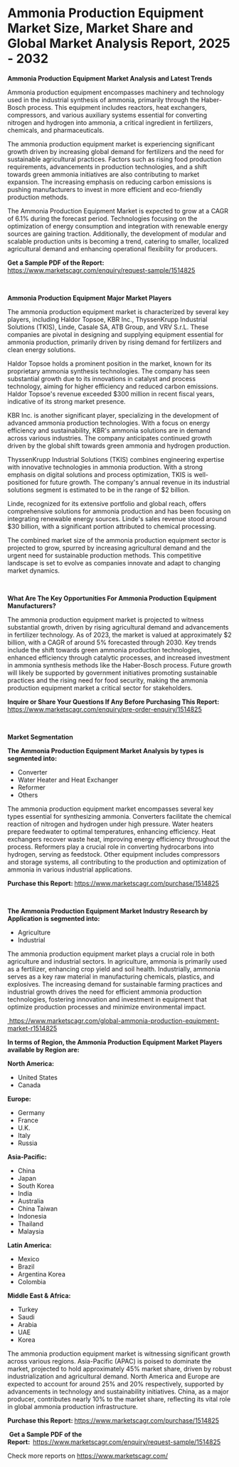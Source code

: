 <p><h1>Ammonia Production Equipment Market Size, Market Share and Global Market Analysis Report, 2025 - 2032</h1></p><p><strong>Ammonia Production Equipment Market Analysis and Latest Trends</strong></p>
<p><p>Ammonia production equipment encompasses machinery and technology used in the industrial synthesis of ammonia, primarily through the Haber-Bosch process. This equipment includes reactors, heat exchangers, compressors, and various auxiliary systems essential for converting nitrogen and hydrogen into ammonia, a critical ingredient in fertilizers, chemicals, and pharmaceuticals.</p><p>The ammonia production equipment market is experiencing significant growth driven by increasing global demand for fertilizers and the need for sustainable agricultural practices. Factors such as rising food production requirements, advancements in production technologies, and a shift towards green ammonia initiatives are also contributing to market expansion. The increasing emphasis on reducing carbon emissions is pushing manufacturers to invest in more efficient and eco-friendly production methods.</p><p>The Ammonia Production Equipment Market is expected to grow at a CAGR of 6.1% during the forecast period. Technologies focusing on the optimization of energy consumption and integration with renewable energy sources are gaining traction. Additionally, the development of modular and scalable production units is becoming a trend, catering to smaller, localized agricultural demand and enhancing operational flexibility for producers.</p></p>
<p><strong>Get a Sample PDF of the Report:&nbsp;</strong> <a href="https://www.marketscagr.com/enquiry/request-sample/1514825?utm_campaign=2887&utm_medium=2&utm_source=Github&utm_content=ia&utm_term=29032025&utm_id=ammonia-production-equipment">https://www.marketscagr.com/enquiry/request-sample/1514825</a></p>
<p>&nbsp;</p>
<p><strong>Ammonia Production Equipment Major Market Players</strong></p>
<p><p>The ammonia production equipment market is characterized by several key players, including Haldor Topsoe, KBR Inc., ThyssenKrupp Industrial Solutions (TKIS), Linde, Casale SA, ATB Group, and VRV S.r.L. These companies are pivotal in designing and supplying equipment essential for ammonia production, primarily driven by rising demand for fertilizers and clean energy solutions.</p><p>Haldor Topsoe holds a prominent position in the market, known for its proprietary ammonia synthesis technologies. The company has seen substantial growth due to its innovations in catalyst and process technology, aiming for higher efficiency and reduced carbon emissions. Haldor Topsoe's revenue exceeded $300 million in recent fiscal years, indicative of its strong market presence.</p><p>KBR Inc. is another significant player, specializing in the development of advanced ammonia production technologies. With a focus on energy efficiency and sustainability, KBR's ammonia solutions are in demand across various industries. The company anticipates continued growth driven by the global shift towards green ammonia and hydrogen production.</p><p>ThyssenKrupp Industrial Solutions (TKIS) combines engineering expertise with innovative technologies in ammonia production. With a strong emphasis on digital solutions and process optimization, TKIS is well-positioned for future growth. The company's annual revenue in its industrial solutions segment is estimated to be in the range of $2 billion.</p><p>Linde, recognized for its extensive portfolio and global reach, offers comprehensive solutions for ammonia production and has been focusing on integrating renewable energy sources. Linde's sales revenue stood around $30 billion, with a significant portion attributed to chemical processing.</p><p>The combined market size of the ammonia production equipment sector is projected to grow, spurred by increasing agricultural demand and the urgent need for sustainable production methods. This competitive landscape is set to evolve as companies innovate and adapt to changing market dynamics.</p></p>
<p>&nbsp;</p>
<p><strong>What Are The Key Opportunities For Ammonia Production Equipment Manufacturers?</strong></p>
<p><p>The ammonia production equipment market is projected to witness substantial growth, driven by rising agricultural demand and advancements in fertilizer technology. As of 2023, the market is valued at approximately $2 billion, with a CAGR of around 5% forecasted through 2030. Key trends include the shift towards green ammonia production technologies, enhanced efficiency through catalytic processes, and increased investment in ammonia synthesis methods like the Haber-Bosch process. Future growth will likely be supported by government initiatives promoting sustainable practices and the rising need for food security, making the ammonia production equipment market a critical sector for stakeholders.</p></p>
<p><strong>Inquire or Share Your Questions If Any Before Purchasing This Report:</strong> <a href="https://www.marketscagr.com/enquiry/pre-order-enquiry/1514825?utm_campaign=2887&utm_medium=2&utm_source=Github&utm_content=ia&utm_term=29032025&utm_id=ammonia-production-equipment">https://www.marketscagr.com/enquiry/pre-order-enquiry/1514825</a></p>
<p>&nbsp;</p>
<p><strong>Market Segmentation</strong></p>
<p><strong>The Ammonia Production Equipment Market Analysis by types is segmented into:</strong></p>
<p><ul><li>Converter</li><li>Water Heater and Heat Exchanger</li><li>Reformer</li><li>Others</li></ul></p>
<p><p>The ammonia production equipment market encompasses several key types essential for synthesizing ammonia. Converters facilitate the chemical reaction of nitrogen and hydrogen under high pressure. Water heaters prepare feedwater to optimal temperatures, enhancing efficiency. Heat exchangers recover waste heat, improving energy efficiency throughout the process. Reformers play a crucial role in converting hydrocarbons into hydrogen, serving as feedstock. Other equipment includes compressors and storage systems, all contributing to the production and optimization of ammonia in various industrial applications.</p></p>
<p><strong>Purchase this Report:&nbsp;</strong><a href="https://www.marketscagr.com/purchase/1514825?utm_campaign=2887&utm_medium=2&utm_source=Github&utm_content=ia&utm_term=29032025&utm_id=ammonia-production-equipment">https://www.marketscagr.com/purchase/1514825</a></p>
<p>&nbsp;</p>
<p><strong>The Ammonia Production Equipment Market Industry Research by Application is segmented into:</strong></p>
<p><ul><li>Agriculture</li><li>Industrial</li></ul></p>
<p><p>The ammonia production equipment market plays a crucial role in both agriculture and industrial sectors. In agriculture, ammonia is primarily used as a fertilizer, enhancing crop yield and soil health. Industrially, ammonia serves as a key raw material in manufacturing chemicals, plastics, and explosives. The increasing demand for sustainable farming practices and industrial growth drives the need for efficient ammonia production technologies, fostering innovation and investment in equipment that optimize production processes and minimize environmental impact.</p></p>
<p><a href="https://www.marketscagr.com/global-ammonia-production-equipment-market-r1514825?utm_campaign=2887&utm_medium=2&utm_source=Github&utm_content=ia&utm_term=29032025&utm_id=ammonia-production-equipment">&nbsp;https://www.marketscagr.com/global-ammonia-production-equipment-market-r1514825</a></p>
<p><strong>In terms of Region, the Ammonia Production Equipment Market Players available by Region are:</strong></p>
<p>
    <p> <strong> North America: </strong>
        <ul>
            <li>United States</li>
            <li>Canada</li>
        </ul>
        </p> 
    <p> <strong> Europe: </strong>
        <ul>
            <li>Germany</li>
            <li>France</li>
            <li>U.K.</li>
            <li>Italy</li>
            <li>Russia</li>
        </ul>
        </p> 
    <p> <strong> Asia-Pacific: </strong>
        <ul>
            <li>China</li>
            <li>Japan</li>
            <li>South Korea</li>
            <li>India</li>
            <li>Australia</li>
            <li>China Taiwan</li>
            <li>Indonesia</li>
            <li>Thailand</li>
            <li>Malaysia</li>
        </ul>
        </p> 
    <p> <strong> Latin America: </strong>
        <ul>
            <li>Mexico</li>
            <li>Brazil</li>
            <li>Argentina Korea</li>
            <li>Colombia</li>
        </ul>
        </p> 
    <p> <strong> Middle East & Africa: </strong>
        <ul>
            <li>Turkey</li>
            <li>Saudi</li>
            <li>Arabia</li>
            <li>UAE</li>
            <li>Korea</li>
        </ul>
    </p>
    </p>
<p><p>The ammonia production equipment market is witnessing significant growth across various regions. Asia-Pacific (APAC) is poised to dominate the market, projected to hold approximately 45% market share, driven by robust industrialization and agricultural demand. North America and Europe are expected to account for around 25% and 20% respectively, supported by advancements in technology and sustainability initiatives. China, as a major producer, contributes nearly 10% to the market share, reflecting its vital role in global ammonia production infrastructure.</p></p>
<p><strong>Purchase this Report: </strong><a href="https://www.marketscagr.com/purchase/1514825?utm_campaign=2887&utm_medium=2&utm_source=Github&utm_content=ia&utm_term=29032025&utm_id=ammonia-production-equipment">https://www.marketscagr.com/purchase/1514825</a></p>
<p>&nbsp;<strong>Get a Sample PDF of the Report:&nbsp;&nbsp;</strong><a href="https://www.marketscagr.com/enquiry/request-sample/1514825?utm_campaign=2887&utm_medium=2&utm_source=Github&utm_content=ia&utm_term=29032025&utm_id=ammonia-production-equipment">https://www.marketscagr.com/enquiry/request-sample/1514825</a></p>
<p><strong></strong></p>
<p>Check more reports on <a href="https://www.marketscagr.com/?utm_campaign=2887&utm_medium=2&utm_source=Github&utm_content=ia&utm_term=29032025&utm_id=ammonia-production-equipment">https://www.marketscagr.com/</a></p>